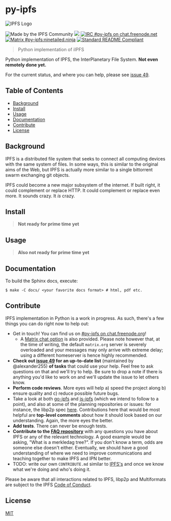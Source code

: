 # py-ipfs

![IPFS Logo](ipfs.png)

![Made by the IPFS Community](https://img.shields.io/badge/made%20by-IPFS%20Community-blue.svg?style=flat-square)
[![](https://img.shields.io/badge/project-IPFS-blue.svg?style=flat-square)](http://ipfs.io/)
[![IRC #py-ipfs on chat.freenode.net](https://img.shields.io/badge/freenode%20IRC-%23py--ipfs-blue.svg?style=flat-square)](http://webchat.freenode.net/?channels=%23py-ipfs)
[![Matrix #py-ipfs:ninetailed.ninja](https://img.shields.io/matrix/py-ipfs:ninetailed.ninja?color=blue&label=matrix+chat&style=flat-square)](https://matrix.to/#/#py-ipfs:ninetailed.ninja?via=ninetailed.ninja&via=librem.one)
[![Standard README Compliant](https://img.shields.io/badge/standard--readme-OK-green.svg?style=flat-square)](https://github.com/RichardLitt/standard-readme)

> Python implementation of iIPFS

Python implementation of IPFS, the InterPlanetary File System. **Not even
remotely done yet.**

For the current status, and where you can help, please see [issue 49](https://github.com/ipfs/py-ipfs/issues/49).

## Table of Contents

- [Background](#background)
- [Install](#install)
- [Usage](#usage)
- [Documentation](#documentation)
- [Contribute](#contribute)
- [License](#license)

## Background

IPFS is a distributed file system that seeks to connect all computing devices
with the same system of files. In some ways, this is similar to the original
aims of the Web, but IPFS is actually more similar to a single bittorrent swarm
exchanging git objects.

IPFS could become a new major subsystem of the internet. If built right, it
could complement or replace HTTP. It could complement or replace even more. It
sounds crazy. It *is* crazy.

<!--
### Organization

This repository contains the Python package `ipfs`, which contains the
subpackages `block`, `merkledag`, `naming`, and `routing`, which function as
laid out in [the main IPFS repo](http://github.com/ipfs/ipfs)

The repo roughly looks like this::

    ipfs
    ├─ block
    ├─ merkledag
    ├─ naming
    ├─ network
    └─ routing
-->

## Install

> **Not ready for prime time yet**

## Usage

> **Also not ready for prime time yet**

## Documentation

To build the Sphinx docs, execute:
```shell
$ make -C docs/ <your favorite docs format> # html, pdf etc.
```

<!--
## Roadmap

Note: This is based on the roadmap from [js-ipfs](https://github.com/ipfs/js-ipfs) . As such, it may still contain inconsistencies until further editing.

- Block
- MerkleDAG
    - [ ] MerkleDAG Python implementation (needs IPLD).
        - [ ] [py-merkledag-store] No spec yet.
        - [Go Impl](https://github.com/ipfs/go-ipfs/blob/master/merkledag/merkledag.go)
        - [JS Impl](https://github.com/diasdavid/js-merkledag-store).
- Network
    - [ ] The `libp2p-website` [is the spec](https://github.com/diasdavid/libp2p-website), but for now the place to go is the [roadmap readme](https://github.com/diasdavid/go-libp2p/blob/docs/roadmap/README.md) in the `go-libp2p` docs.
    - [ ] [py-libp2p](https://github.com/libp2p/py-libp2p)
        - Please see the [py-libp2p repository](https://github.com/libp2p/py-libp2p#feature-breakdown)
          for the most up-to-date status of different components.
        - [ ] Swarm
            - The following modules are required, as a minimum, for basic connectivity:
                - [ ] libp2p-identify [JS implementation](https://github.com/diasdavid/js-libp2p-swarm/tree/master/src/identify).
                - Transports (just the baseline requirements, every module helps)
                    - [X] TCP [JS Impl](https://github.com/diasdavid/js-libp2p-tcp)
                - Stream Multiplexer
                    - [X] mplex
                - Upgrades/Crypto channel
                    - [ ] libp2p-secio
                - Peer Discovery (just the baseline requirements, every module helps)
                    - [X] bootstrap list
                    - [ ] Kademlia DHT
                    - [ ] mDNS
                - Content Discovery (just the baseline requirements, every module helps)
                    - [ ] Kademlia DHT
                - NAT Traversal (just the baseline requirements, every module helps)
                    - [ ] UPnP
                    - [ ] NAT-PmP
- Exchange
    - [ ] py-bitswap [JS Impl](https://github.com/diasdavid/js-bitswap). [JS Discussion issue](https://github.com/ipfs/js-ipfs/issues/17).
- Supporting modules
    - [X] [py-cid](https://github.com/ipld/py-cid)
    - [X] [py-multiaddr](https://github.com/multiformats/py-multiaddr) [Spec](https://github.com/jbenet/multiaddr) [Go Impl](https://github.com/jbenet/go-multiaddr). [JS Impl](https://github.com/jbenet/js-multiaddr).
    - [ ] [py-multistream-select](https://github.com/dheatovwil/py-multistream-select) [Spec](https://github.com/jbenet/multistream). [JS Impl](https://github.com/diasdavid/js-multistream) _protocol muxer_. [JS Discussion issue](https://github.com/ipfs/js-ipfs/issues/24).
    - [X] [py-multicodec](https://github.com/multiformats/py-multicodec). [Spec](https://github.com/jbenet/multicodec). [Go Impl](https://github.com/jbenet/go-multicodec)
    - [ ] [py-ipld](https://github.com/ipld/py-ipld-dag). [Spec](https://github.com/ipfs/specs/pull/37). [Discussion](https://github.com/ipfs/go-ipld/issues/8). [Go Impl.](https://github.com/ipfs/go-ipld). [JS Impl.](https://github.com/diasdavid/js-ipld)
-->


## Contribute

IPFS implementation in Python is a work in progress. As such, there's a few things you can do right now to help out:

  * Get in touch! You can find us on [#py-ipfs on chat.freenode.org](http://webchat.freenode.net/?channels=%23py-ipfs)!
     * A [Matrix chat option](https://matrix.to/#/#py-ipfs:ninetailed.ninja?via=ninetailed.ninja&via=librem.one) is also provided. Please note however that, at the time of writing, the default `matrix.org` server is severely overloaded and your messages may only arrive with extreme delay; using a different homeserver is hence highly recommended.
  * **Check out [issue 49](https://github.com/ipfs/py-ipfs/issues/49) for an up-to-date list** (maintained by @alexander255) **of tasks** that could use your help. Feel free to ask questions on that and we'll try to help. Be sure to drop a note if there is anything you'd like to work on and we'll update the issue to let others know.
  * **Perform code reviews**. More eyes will help a) speed the project along b) ensure quality and c) reduce possible future bugs.
  * Take a look at both [go-ipfs](https://github.com/ipfs/go-ipfs) and [js-ipfs](https://github.com/ipfs/js-ipfs) (which we intend to follow to a point), and also at some of the planning repositories or issues: for instance, the libp2p spec [here](https://github.com/libp2p/specs). Contributions here that would be most helpful are **top-level comments** about how it should look based on our understanding. Again, the more eyes the better.
  * **Add tests**. There can never be enough tests.
  * **Contribute to the [FAQ repository](https://github.com/ipfs/faq/issues)** with any questions you have about IPFS or any of the relevant technology. A good example would be asking, "What is a merkledag tree?". If you don't know a term, odds are someone else doesn't either. Eventually, we should have a good understanding of where we need to improve communications and teaching together to make IPFS and IPN better.
  * TODO: write our own `CONTRIBUTE.md` similar to [IPFS's](https://github.com/ipfs/ipfs/blob/master/CONTRIBUTE.md) and once we know what we're doing and who's doing it.

Please be aware that all interactions related to IPFS, libp2p and Multiformats are subject to the IPFS [Code of Conduct](https://github.com/ipfs/community/blob/master/code-of-conduct.md).

## License

[MIT](LICENSE)
